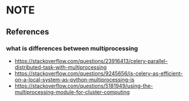 # NOTE

## References

### what is differences between multiprocessing

- https://stackoverflow.com/questions/23916413/celery-parallel-distributed-task-with-multiprocessing
- https://stackoverflow.com/questions/9245656/is-celery-as-efficient-on-a-local-system-as-python-multiprocessing-is
- https://stackoverflow.com/questions/5181949/using-the-multiprocessing-module-for-cluster-computing

